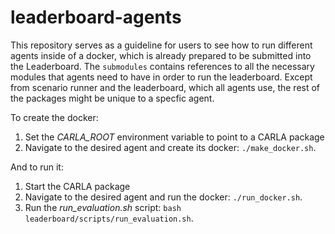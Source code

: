 # leaderboard-agents

This repository serves as a guideline for users to see how to run different agents inside of a docker, which is already prepared to be submitted into the Leaderboard. The `submodules` contains references to all the necessary modules that agents need to have in order to run the leaderboard. Except from scenario runner and the leaderboard, which all agents use, the rest of the packages might be unique to a specfic agent.

To create the docker:

1) Set the *CARLA_ROOT* environment variable to point to a CARLA package
2) Navigate to the desired agent and create its docker: `./make_docker.sh`.

And to run it:

1) Start the CARLA package
2) Navigate to the desired agent and run the docker: `./run_docker.sh`.
4) Run the *run_evaluation.sh* script: `bash leaderboard/scripts/run_evaluation.sh`.
